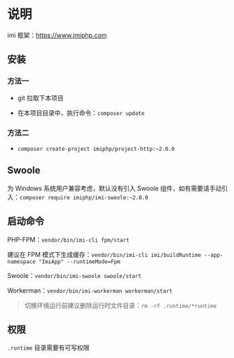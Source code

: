 # 说明

imi 框架：https://www.imiphp.com

## 安装

### 方法一

* git 拉取下本项目

* 在本项目目录中，执行命令：`composer update`

### 方法二

* `composer create-project imiphp/project-http:~2.0.0`

## Swoole

为 Windows 系统用户兼容考虑，默认没有引入 Swoole 组件，如有需要请手动引入：`composer require imiphp/imi-swoole:~2.0.0`

## 启动命令

PHP-FPM：`vendor/bin/imi-cli fpm/start`

建议在 FPM 模式下生成缓存：`vendor/bin/imi-cli imi/buildRuntime --app-namespace "ImiApp" --runtimeMode=Fpm`

Swoole：`vendor/bin/imi-swoole swoole/start`

Workerman：`vendor/bin/imi-workerman workerman/start`

> 切换环境运行前建议删除运行时文件目录：`rm -rf .runtime/*runtime`

## 权限

`.runtime` 目录需要有可写权限
